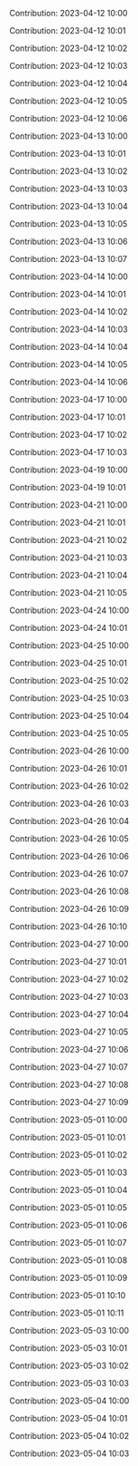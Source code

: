 Contribution: 2023-04-12 10:00

Contribution: 2023-04-12 10:01

Contribution: 2023-04-12 10:02

Contribution: 2023-04-12 10:03

Contribution: 2023-04-12 10:04

Contribution: 2023-04-12 10:05

Contribution: 2023-04-12 10:06

Contribution: 2023-04-13 10:00

Contribution: 2023-04-13 10:01

Contribution: 2023-04-13 10:02

Contribution: 2023-04-13 10:03

Contribution: 2023-04-13 10:04

Contribution: 2023-04-13 10:05

Contribution: 2023-04-13 10:06

Contribution: 2023-04-13 10:07

Contribution: 2023-04-14 10:00

Contribution: 2023-04-14 10:01

Contribution: 2023-04-14 10:02

Contribution: 2023-04-14 10:03

Contribution: 2023-04-14 10:04

Contribution: 2023-04-14 10:05

Contribution: 2023-04-14 10:06

Contribution: 2023-04-17 10:00

Contribution: 2023-04-17 10:01

Contribution: 2023-04-17 10:02

Contribution: 2023-04-17 10:03

Contribution: 2023-04-19 10:00

Contribution: 2023-04-19 10:01

Contribution: 2023-04-21 10:00

Contribution: 2023-04-21 10:01

Contribution: 2023-04-21 10:02

Contribution: 2023-04-21 10:03

Contribution: 2023-04-21 10:04

Contribution: 2023-04-21 10:05

Contribution: 2023-04-24 10:00

Contribution: 2023-04-24 10:01

Contribution: 2023-04-25 10:00

Contribution: 2023-04-25 10:01

Contribution: 2023-04-25 10:02

Contribution: 2023-04-25 10:03

Contribution: 2023-04-25 10:04

Contribution: 2023-04-25 10:05

Contribution: 2023-04-26 10:00

Contribution: 2023-04-26 10:01

Contribution: 2023-04-26 10:02

Contribution: 2023-04-26 10:03

Contribution: 2023-04-26 10:04

Contribution: 2023-04-26 10:05

Contribution: 2023-04-26 10:06

Contribution: 2023-04-26 10:07

Contribution: 2023-04-26 10:08

Contribution: 2023-04-26 10:09

Contribution: 2023-04-26 10:10

Contribution: 2023-04-27 10:00

Contribution: 2023-04-27 10:01

Contribution: 2023-04-27 10:02

Contribution: 2023-04-27 10:03

Contribution: 2023-04-27 10:04

Contribution: 2023-04-27 10:05

Contribution: 2023-04-27 10:06

Contribution: 2023-04-27 10:07

Contribution: 2023-04-27 10:08

Contribution: 2023-04-27 10:09

Contribution: 2023-05-01 10:00

Contribution: 2023-05-01 10:01

Contribution: 2023-05-01 10:02

Contribution: 2023-05-01 10:03

Contribution: 2023-05-01 10:04

Contribution: 2023-05-01 10:05

Contribution: 2023-05-01 10:06

Contribution: 2023-05-01 10:07

Contribution: 2023-05-01 10:08

Contribution: 2023-05-01 10:09

Contribution: 2023-05-01 10:10

Contribution: 2023-05-01 10:11

Contribution: 2023-05-03 10:00

Contribution: 2023-05-03 10:01

Contribution: 2023-05-03 10:02

Contribution: 2023-05-03 10:03

Contribution: 2023-05-04 10:00

Contribution: 2023-05-04 10:01

Contribution: 2023-05-04 10:02

Contribution: 2023-05-04 10:03


